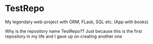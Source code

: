 # TestRepo

My legendary web-project with ORM, FLask, SQL etc. (App with books) 

Why is the repository name TestRepo?? Just because this is the first repository in my life and I gave up on creating another one
